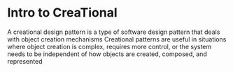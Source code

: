 # Intro to CreaTional
A creational design pattern is a type of software design pattern that deals with object creation mechanisms
Creational patterns are useful in situations where object creation is complex, requires more control, or the system 
needs to be independent of how objects are created, composed, and represented